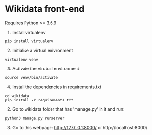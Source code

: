 # Wikidata front-end

Requires Python >= 3.6.9

1. Install virtualenv

```
pip install virtualenv
```

2. Initialise a virtual enivronment

```
virtualenv venv
```

3. Activate the virutual environment 

```
source venv/bin/activate
```

4. Install the dependencies in requirements.txt

```
cd wikidata
pip install -r requirements.txt
```

2. Go to wikidata folder that has 'manage.py' in it and run:

```
python3 manage.py runserver
```

3. Go to this webpage: http://127.0.0.1:8000/ or http://localhost:8000/
